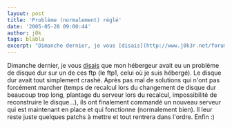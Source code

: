 ```yaml
---
layout: post
title: 'Problème (normalement) réglé'
date: '2005-05-28 09:00:44'
author: j0k
tags: blabla
excerpt: "Dimanche dernier, je vous [disais](http://www.j0k3r.net/forum/indisponibilite-du-site-473.htm) que mon hébergeur avait eu un problème de disque dur sur un de ces ftp (le ftp1, celui où je suis hébergé). Le disque dur avait tout simplement crashé.     \nAprès pas mal de solutions qui n'ont pas forcément marcher (temps de recalcul lors du changement de disque      …"
---
```


Dimanche dernier, je vous [disais](http://www.j0k3r.net/forum/indisponibilite-du-site-473.htm) que mon hébergeur avait eu un problème de disque dur sur un de ces ftp (le ftp1, celui où je suis hébergé). Le disque dur avait tout simplement crashé.
Après pas mal de solutions qui n'ont pas forcément marcher (temps de recalcul lors du changement de disque dur beaucoup trop long, plantage du serveur lors du recalcul, impossibilité de reconstruire le disque...), ils ont finalement commandé un nouveau serveur qui est maintenant en place et qui fonctionne (normalement bien). Il leur reste juste quelques patchs à mettre et tout rentrera dans l'ordre.   Enfin :)
